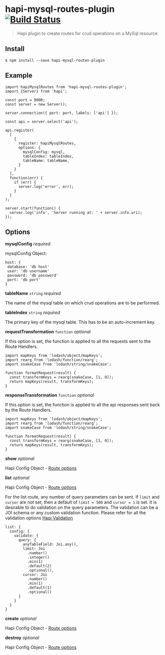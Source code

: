 # hapi-mysql-routes-plugin [![Build Status](https://travis-ci.org/CascadeEnergy/hapi-mysql-routes-plugin.svg)](https://travis-ci.org/CascadeEnergy/hapi-mysql-routes-plugin)

> Hapi plugin to create routes for crud operations on a MySql resource


## Install

```
$ npm install --save hapi-mysql-routes-plugin
```

## Example

```
import hapiMysqlRoutes from 'hapi-mysql-routes-plugin';
import {Server} from 'hapi';

const port = 9000;
const server = new Server();

server.connection({ port: port, labels: ['api'] });

const api = server.select('api');

api.register(
  [
    {
      register: hapiMysqlRoutes,
      options: {
        mysqlConfig: mysql,
        tableIndex: tableIndex,
        tableName: tableName,
      }
    }
  ],
  function(err) {
    if (err) {
      server.log('error', err);
    }
  }
);

server.start(function() {
  server.log('info', 'Server running at: ' + server.info.uri);
});
```

## Options

**mysqlConfig** _required_

mysqlConfig Object:

```
host: {
 database: 'db host'
 user: 'db username'
 password: 'db password'
 port: 'db port'
}
```

**tableName** `string` _required_

The name of the mysql table on which crud operations are to be performed.

**tableIndex** `string` _required_

The primary key of the mysql table. This has to be an auto-increment key.

**requestTransformation** `function` _optional_

If this option is set, the function is applied to all the requests sent to the Route Handlers.
```
import mapKeys from 'lodash/object/mapKeys';
import rearg from 'lodash/function/rearg';
import snakeCase from 'lodash/string/snakeCase';

function formatRequest(result) {
  const transformKeys = rearg(snakeCase, [1, 0]);
  return mapKeys(result, transformKeys);
}
```
**responseTransformation** `function` _optional_

If this option is set, the function is applied to all the api responses sent back by the Route Handlers.
```
import mapKeys from 'lodash/object/mapKeys';
import rearg from 'lodash/function/rearg';
import snakeCase from 'lodash/string/snakeCase';

function formatRequest(result) {
  const transformKeys = rearg(snakeCase, [1, 0]);
  return mapKeys(result, transformKeys);
}
```

**show** _optional_

Hapi Config Object - [Route options](http://hapijs.com/api#route-options)

**list** _optional_

Hapi Config Object - [Route options](http://hapijs.com/api#route-options)

For the list route, any number of query parameters can be sent. If `limit` and `cursor` are not set, then a default of `limit = 500` and `cursor = 1` is set. It is desirable to do validation on the query parameters. The validation can be a JOI schema or any custom validation function. Please refer for all the validation options [Hapi Validation](http://hapijs.com/tutorials/validation)

```
list: {
  config: {
    validate: {
      query: {
        anyTableField: Joi.any(),
        limit: Joi
          .number()
          .integer()
          .min(1)
          .default(2)
          .optional(),
        cursor: Joi
          .number()
          .min(1)
          .default(1)
          .optional()
      }
    }
  }
}
```

**create** _optional_

Hapi Config Object - [Route options](http://hapijs.com/api#route-options)

**destroy** _optional_

Hapi Config Object - [Route options](http://hapijs.com/api#route-options)


